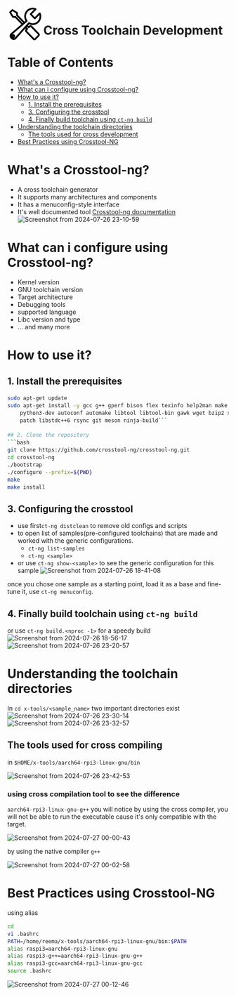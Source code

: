 <img src="../../images/wrench-line-svgrepo-com.svg" align="left" width="82">

# Cross Toolchain Development

# Table of Contents

- [What's a Crosstool-ng?](#whats-a-crosstool-ng)
- [What can i configure using Crosstool-ng?](#what-can-i-configure-using-crosstool-ng)
- [How to use it?](#how-to-use-it)
	- [1. Install the prerequisites](#1-install-the-prerequisites)
	- [3. Configuring the crosstool](#3-configuring-the-crosstool)
	- [4. Finally build toolchain using `ct-ng build`](#4-finally-build-toolchain-using-ct-ng-build)
- [Understanding the toolchain directories](#understanding-the-toolchain-directories)
	- [The tools used for cross development](#the-tools-used-for-cross-development)
- [Best Practices using Crosstool-NG](#best-practices-using-crosstool-ng)



# What's a Crosstool-ng?
- A cross toolchain generator
- It supports many architectures and components
- It has a menuconfig-style interface
- It's well documented tool [Crosstool-ng documentation](https://crosstool-ng.github.io/docs/)
![Screenshot from 2024-07-26 23-10-59](https://github.com/user-attachments/assets/d1f9b42d-0670-4c9a-bd17-e36dd0b279af)

# What can i configure using Crosstool-ng?
- Kernel version
- GNU toolchain version
- Target architecture
- Debugging tools 
- supported language
- Libc version and type
- ... and many more

# How to use it?
## 1. Install the prerequisites 
```bash
sudo apt-get update
sudo apt-get install -y gcc g++ gperf bison flex texinfo help2man make libncurses5-dev \
    python3-dev autoconf automake libtool libtool-bin gawk wget bzip2 xz-utils unzip \
    patch libstdc++6 rsync git meson ninja-build```

## 2. Clone the repository
```bash
git clone https://github.com/crosstool-ng/crosstool-ng.git
cd crosstool-ng
./bootstrap
./configure --prefix=${PWD}
make
make install

```
## 3. Configuring the crosstool
- use first`ct-ng distclean` to remove old configs and scripts
- to open list of samples(pre-configured toolchains) that are made and worked with the generic configurations.
    - `ct-ng list-samples`
    - `ct-ng <sample>`
- or use `ct-ng show-<sample>` to see the generic configuration for this sample
![Screenshot from 2024-07-26 18-41-08](https://github.com/user-attachments/assets/051ef7be-751c-4d5c-825c-e2980308393b)

 
once you chose one sample as a starting point, load it as a base and fine-tune it, use `ct-ng menuconfig`.

## 4. Finally build toolchain using `ct-ng build`
or use `ct-ng build.<nproc -1>` for a speedy build
![Screenshot from 2024-07-26 18-56-17](https://github.com/user-attachments/assets/0b1a0d0f-b6c5-426a-a5a1-f974a0ffed64)
![Screenshot from 2024-07-26 23-20-57](https://github.com/user-attachments/assets/f4a92339-d9c4-4c52-8544-cca7a776bf10)

# Understanding the toolchain directories
In `cd x-tools/<sample_name>` two important directories exist
![Screenshot from 2024-07-26 23-30-14](https://github.com/user-attachments/assets/e3d478a5-f5a5-4d4f-847c-b1688446c55c)
![Screenshot from 2024-07-26 23-32-57](https://github.com/user-attachments/assets/e1b95ae5-8137-457a-8640-1a282cafc325)

## The tools used for cross compiling 
in `$HOME/x-tools/aarch64-rpi3-linux-gnu/bin`

![Screenshot from 2024-07-26 23-42-53](https://github.com/user-attachments/assets/d3964bdc-fcc6-46a8-a0fb-7ec71d29bf55)

### using cross compilation tool to see the difference
`aarch64-rpi3-linux-gnu-g++`
you will notice by using the cross compiler, you will not be able to run the executable cause it's only compatible with the target.

![Screenshot from 2024-07-27 00-00-43](https://github.com/user-attachments/assets/e44bb5b5-c0c4-48b2-9447-be482ac3e0a3)

by using the native compiler `g++` 

![Screenshot from 2024-07-27 00-02-58](https://github.com/user-attachments/assets/7d55d609-7748-4aaf-b9fa-5f13e92d2d10)

# Best Practices using Crosstool-NG

using alias
```bash
cd
vi .bashrc
PATH=/home/reema/x-tools/aarch64-rpi3-linux-gnu/bin:$PATH
alias raspi3=aarch64-rpi3-linux-gnu
alias raspi3-g++=aarch64-rpi3-linux-gnu-g++
alias raspi3-gcc=aarch64-rpi3-linux-gnu-gcc
source .bashrc
```
![Screenshot from 2024-07-27 00-12-46](https://github.com/user-attachments/assets/e1a46aa5-8037-44a7-a1b3-59c6bcc310bc)

